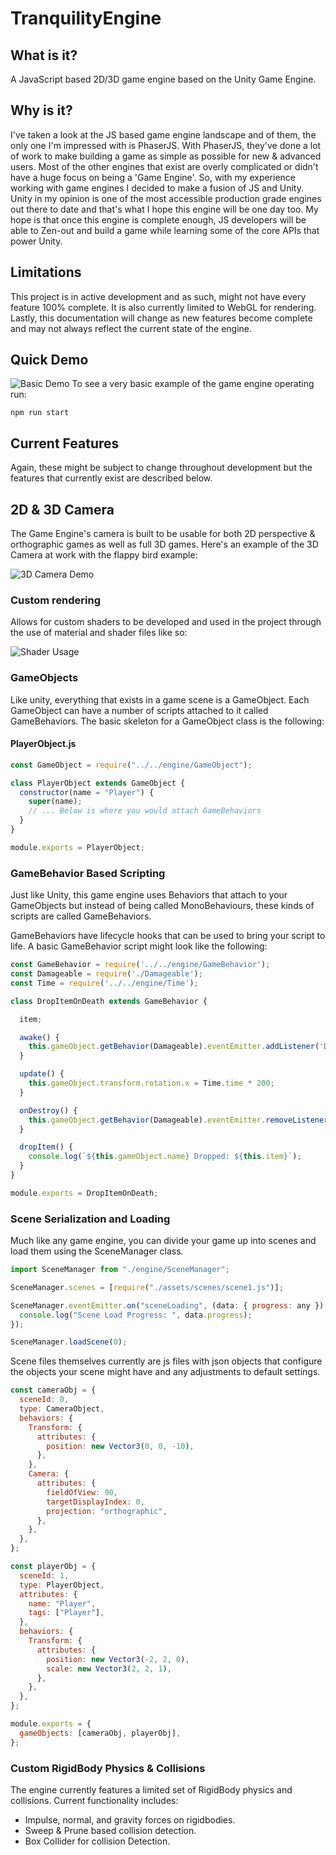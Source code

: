 # TranquilityEngine

## What is it?
A JavaScript based 2D/3D game engine based on the Unity Game Engine.

## Why is it?
I've taken a look at the JS based game engine landscape and of them, the only one I'm impressed with is PhaserJS. With PhaserJS, they've done a lot of work to make building a game as simple as possible for new & advanced users. Most of the other engines that exist are overly complicated or didn't have a huge focus on being a 'Game Engine'. So, with my experience working with game engines I decided to make a fusion of JS and Unity. Unity in my opinion is one of the most accessible production grade engines out there to date and that's what I hope this engine will be one day too. My hope is that once this engine is complete enough, JS developers will be able to Zen-out and build a game while learning some of the core APIs that power Unity. 
## Limitations
This project is in active development and as such, might not have every feature 100% complete. It is also currently limited to WebGL for rendering. Lastly, this documentation will change as new features become complete and may not always reflect the current state of the engine.

## Quick Demo
![Basic Demo](./demo/BasicDemo.gif)
To see a very basic example of the game engine operating run:
```shell
npm run start
```
## Current Features
Again, these might be subject to change throughout development but the features that currently exist are described below.

## 2D & 3D Camera
The Game Engine's camera is built to be usable for both 2D perspective & orthographic games as well as full 3D games. Here's an example of the 3D Camera at work with the flappy bird example:

![3D Camera Demo](./demo/3DCameraDemo.gif)


### Custom rendering 
Allows for custom shaders to be developed and used in the project through the use of material and shader files like so:

![Shader Usage](./demo/ShaderUsage.gif)

### GameObjects
Like unity, everything that exists in a game scene is a GameObject. Each GameObject can have a number of scripts attached to it called GameBehaviors.
The basic skeleton for a GameObject class is the following:

#### PlayerObject.js
```JavaScript
const GameObject = require("../../engine/GameObject");

class PlayerObject extends GameObject {
  constructor(name = "Player") {
    super(name);
    // ... Below is where you would attach GameBehaviors 
  }
}

module.exports = PlayerObject;
```

### GameBehavior Based Scripting
Just like Unity, this game engine uses Behaviors that attach to your GameObjects but instead of being called MonoBehaviours, these kinds of scripts are called GameBehaviors. 

GameBehaviors have lifecycle hooks that can be used to bring your script to life. A basic GameBehavior script might look like the following:

```JavaScript
const GameBehavior = require('../../engine/GameBehavior');
const Damageable = require('./Damageable');
const Time = require('../../engine/Time');

class DropItemOnDeath extends GameBehavior {

  item;

  awake() {
    this.gameObject.getBehavior(Damageable).eventEmitter.addListener('Died', this.dropItem.bind(this));
  }

  update() {
    this.gameObject.transform.rotation.x = Time.time * 200;
  }

  onDestroy() {
    this.gameObject.getBehavior(Damageable).eventEmitter.removeListener(this.dropItem.bind(this))
  }

  dropItem() {
    console.log(`${this.gameObject.name} Dropped: ${this.item}`);
  }
}

module.exports = DropItemOnDeath;
```

### Scene Serialization and Loading
Much like any game engine, you can divide your game up into scenes and load them using the SceneManager class.

```JavaScript
import SceneManager from "./engine/SceneManager";

SceneManager.scenes = [require("./assets/scenes/scene1.js")];

SceneManager.eventEmitter.on("sceneLoading", (data: { progress: any }) => {
  console.log("Scene Load Progress: ", data.progress);
});

SceneManager.loadScene(0);
```

Scene files themselves currently are js files with json objects that configure the objects your scene might have and any adjustments to default settings.

```Javascript
const cameraObj = {
  sceneId: 0,
  type: CameraObject,
  behaviors: {
    Transform: {
      attributes: {
        position: new Vector3(0, 0, -10),
      },
    },
    Camera: {
      attributes: {
        fieldOfView: 90,
        targetDisplayIndex: 0,
        projection: "orthographic",
      },
    },
  },
};

const playerObj = {
  sceneId: 1,
  type: PlayerObject,
  attributes: {
    name: "Player",
    tags: ["Player"],
  },
  behaviors: {
    Transform: {
      attributes: {
        position: new Vector3(-2, 2, 0),
        scale: new Vector3(2, 2, 1),
      },
    },
  },
};

module.exports = {
  gameObjects: [cameraObj, playerObj],
};
```


<!-- 
#### sprite-default.frag
```glsl
varying highp vec2 vTextureCoord;

uniform sampler2D uMainTex;
uniform lowp vec4 uMainColor;

void main() {
    gl_FragColor = texture2D(uMainTex, vTextureCoord);
    gl_FragColor.a *= uMainColor.a;
    gl_FragColor.rgb *= gl_FragColor.a;
}
```

#### sprite-default.vert
```glsl
attribute vec4 aVertexPosition;
attribute vec2 aTextureCoord;

uniform mat4 uModelViewProjectionMatrix;

varying highp vec2 vTextureCoord;

void main() {
  vTextureCoord = aTextureCoord;
  gl_Position = uModelViewProjectionMatrix * aVertexPosition;
}
```

#### SpriteDefaultMaterial.js
```JavaScript
const Material = require('../Material');
class SpriteDefaultMaterial extends Material {

  shader = {
    vert: require('./sprite-default.vert'),
    frag: require('./sprite-default.frag'),
  }

  colors = { uMainColor: [] };

  textures = { uMainTex: null };

  attributes = [];

}

module.exports = SpriteDefaultMaterial;
``` -->

### Custom RigidBody Physics & Collisions

The engine currently features a limited set of RigidBody physics and collisions. 
Current functionality includes:

- Impulse, normal, and gravity forces on rigidbodies.
- Sweep & Prune based collision detection.
- Box Collider for collision Detection.